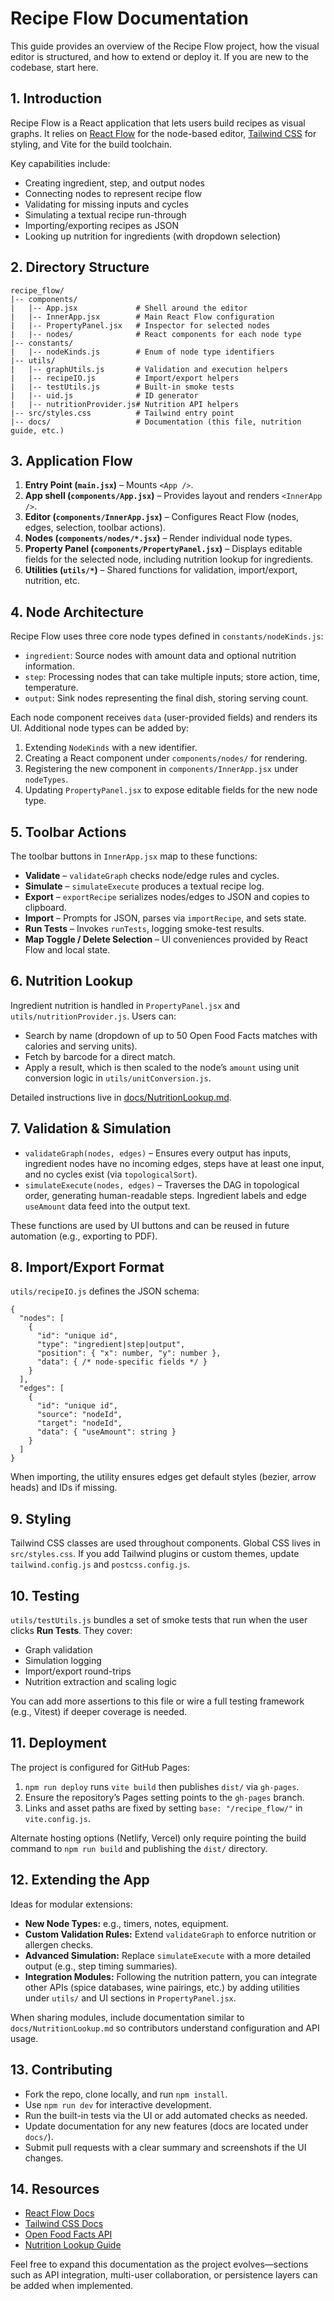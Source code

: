 # Recipe Flow Documentation

This guide provides an overview of the Recipe Flow project, how the visual editor is structured, and how to extend or deploy it. If you are new to the codebase, start here.

## 1. Introduction

Recipe Flow is a React application that lets users build recipes as visual graphs. It relies on [React Flow](https://reactflow.dev/) for the node-based editor, [Tailwind CSS](https://tailwindcss.com/) for styling, and Vite for the build toolchain.

Key capabilities include:

- Creating ingredient, step, and output nodes
- Connecting nodes to represent recipe flow
- Validating for missing inputs and cycles
- Simulating a textual recipe run-through
- Importing/exporting recipes as JSON
- Looking up nutrition for ingredients (with dropdown selection)

## 2. Directory Structure

```
recipe_flow/
|-- components/
|   |-- App.jsx             # Shell around the editor
|   |-- InnerApp.jsx        # Main React Flow configuration
|   |-- PropertyPanel.jsx   # Inspector for selected nodes
|   |-- nodes/              # React components for each node type
|-- constants/
|   |-- nodeKinds.js        # Enum of node type identifiers
|-- utils/
|   |-- graphUtils.js       # Validation and execution helpers
|   |-- recipeIO.js         # Import/export helpers
|   |-- testUtils.js        # Built-in smoke tests
|   |-- uid.js              # ID generator
|   |-- nutritionProvider.js# Nutrition API helpers
|-- src/styles.css          # Tailwind entry point
|-- docs/                   # Documentation (this file, nutrition guide, etc.)
```

## 3. Application Flow

1. **Entry Point (`main.jsx`)** – Mounts `<App />`.
2. **App shell (`components/App.jsx`)** – Provides layout and renders `<InnerApp />`.
3. **Editor (`components/InnerApp.jsx`)** – Configures React Flow (nodes, edges, selection, toolbar actions).
4. **Nodes (`components/nodes/*.jsx`)** – Render individual node types.
5. **Property Panel (`components/PropertyPanel.jsx`)** – Displays editable fields for the selected node, including nutrition lookup for ingredients.
6. **Utilities (`utils/*`)** – Shared functions for validation, import/export, nutrition, etc.

## 4. Node Architecture

Recipe Flow uses three core node types defined in `constants/nodeKinds.js`:

- `ingredient`: Source nodes with amount data and optional nutrition information.
- `step`: Processing nodes that can take multiple inputs; store action, time, temperature.
- `output`: Sink nodes representing the final dish, storing serving count.

Each node component receives `data` (user-provided fields) and renders its UI. Additional node types can be added by:

1. Extending `NodeKinds` with a new identifier.
2. Creating a React component under `components/nodes/` for rendering.
3. Registering the new component in `components/InnerApp.jsx` under `nodeTypes`.
4. Updating `PropertyPanel.jsx` to expose editable fields for the new node type.

## 5. Toolbar Actions

The toolbar buttons in `InnerApp.jsx` map to these functions:

- **Validate** – `validateGraph` checks node/edge rules and cycles.
- **Simulate** – `simulateExecute` produces a textual recipe log.
- **Export** – `exportRecipe` serializes nodes/edges to JSON and copies to clipboard.
- **Import** – Prompts for JSON, parses via `importRecipe`, and sets state.
- **Run Tests** – Invokes `runTests`, logging smoke-test results.
- **Map Toggle / Delete Selection** – UI conveniences provided by React Flow and local state.

## 6. Nutrition Lookup

Ingredient nutrition is handled in `PropertyPanel.jsx` and `utils/nutritionProvider.js`. Users can:

- Search by name (dropdown of up to 50 Open Food Facts matches with calories and serving units).
- Fetch by barcode for a direct match.
- Apply a result, which is then scaled to the node’s `amount` using unit conversion logic in `utils/unitConversion.js`.

Detailed instructions live in [docs/NutritionLookup.md](./NutritionLookup.md).

## 7. Validation & Simulation

- `validateGraph(nodes, edges)` – Ensures every output has inputs, ingredient nodes have no incoming edges, steps have at least one input, and no cycles exist (via `topologicalSort`).
- `simulateExecute(nodes, edges)` – Traverses the DAG in topological order, generating human-readable steps. Ingredient labels and edge `useAmount` data feed into the output text.

These functions are used by UI buttons and can be reused in future automation (e.g., exporting to PDF).

## 8. Import/Export Format

`utils/recipeIO.js` defines the JSON schema:

```
{
  "nodes": [
    {
      "id": "unique id",
      "type": "ingredient|step|output",
      "position": { "x": number, "y": number },
      "data": { /* node-specific fields */ }
    }
  ],
  "edges": [
    {
      "id": "unique id",
      "source": "nodeId",
      "target": "nodeId",
      "data": { "useAmount": string }
    }
  ]
}
```

When importing, the utility ensures edges get default styles (bezier, arrow heads) and IDs if missing.

## 9. Styling

Tailwind CSS classes are used throughout components. Global CSS lives in `src/styles.css`. If you add Tailwind plugins or custom themes, update `tailwind.config.js` and `postcss.config.js`.

## 10. Testing

`utils/testUtils.js` bundles a set of smoke tests that run when the user clicks **Run Tests**. They cover:

- Graph validation
- Simulation logging
- Import/export round-trips
- Nutrition extraction and scaling logic

You can add more assertions to this file or wire a full testing framework (e.g., Vitest) if deeper coverage is needed.

## 11. Deployment

The project is configured for GitHub Pages:

1. `npm run deploy` runs `vite build` then publishes `dist/` via `gh-pages`.
2. Ensure the repository’s Pages setting points to the `gh-pages` branch.
3. Links and asset paths are fixed by setting `base: "/recipe_flow/"` in `vite.config.js`.

Alternate hosting options (Netlify, Vercel) only require pointing the build command to `npm run build` and publishing the `dist/` directory.

## 12. Extending the App

Ideas for modular extensions:

- **New Node Types:** e.g., timers, notes, equipment.
- **Custom Validation Rules:** Extend `validateGraph` to enforce nutrition or allergen checks.
- **Advanced Simulation:** Replace `simulateExecute` with a more detailed output (e.g., step timing summaries).
- **Integration Modules:** Following the nutrition pattern, you can integrate other APIs (spice databases, wine pairings, etc.) by adding utilities under `utils/` and UI sections in `PropertyPanel.jsx`.

When sharing modules, include documentation similar to `docs/NutritionLookup.md` so contributors understand configuration and API usage.

## 13. Contributing

- Fork the repo, clone locally, and run `npm install`.
- Use `npm run dev` for interactive development.
- Run the built-in tests via the UI or add automated checks as needed.
- Update documentation for any new features (docs are located under `docs/`).
- Submit pull requests with a clear summary and screenshots if the UI changes.

## 14. Resources

- [React Flow Docs](https://reactflow.dev)
- [Tailwind CSS Docs](https://tailwindcss.com/docs)
- [Open Food Facts API](https://wiki.openfoodfacts.org/API)
- [Nutrition Lookup Guide](./NutritionLookup.md)

Feel free to expand this documentation as the project evolves—sections such as API integration, multi-user collaboration, or persistence layers can be added when implemented.
